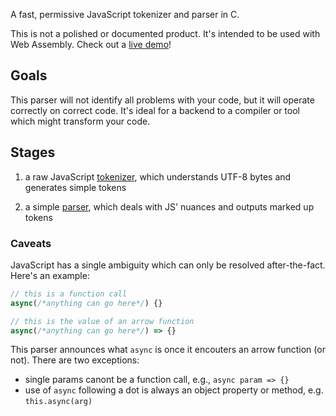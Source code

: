 A fast, permissive JavaScript tokenizer and parser in C.

This is not a polished or documented product.
It's intended to be used with Web Assembly.
Check out a [live demo](https://t.co/jJuOG1lt7d)!

## Goals

This parser will not identify all problems with your code, but it will operate correctly on correct code.
It's ideal for a backend to a compiler or tool which might transform your code.

## Stages

1. a raw JavaScript [tokenizer](token.c), which understands UTF-8 bytes and generates simple tokens

2. a simple [parser](parser.c), which deals with JS' nuances and outputs marked up tokens

### Caveats

JavaScript has a single ambiguity which can only be resolved after-the-fact.
Here's an example:

```js
// this is a function call
async(/*anything can go here*/) {}

// this is the value of an arrow function
async(/*anything can go here*/) => {}
```

This parser announces what `async` is once it encouters an arrow function (or not).
There are two exceptions:

* single params canont be a function call, e.g., `async param => {}`
* use of `async` following a dot is always an object property or method, e.g. `this.async(arg)`
